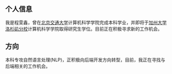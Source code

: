## 个人信息 

我是程雯鑫，曾在[北京交通大学](http://scit.bjtu.edu.cn/)计算机科学学院完成本科学业，并即将于[加州大学洛杉矶分校](https://www.cs.ucla.edu/)计算机科学学院取得研究生学位。目前正在积极寻求新的工作机会。

## 方向 

本科专攻自然语言处理(NLP)，正积极向后端开发方向转型，目前，我正在寻找与后端相关的工作机会。
